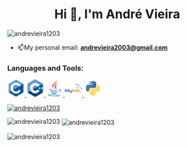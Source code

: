 <h1 align="center">Hi 👋, I'm André Vieira</h1>
<p align="left"> <img src="https://komarev.com/ghpvc/?username=andrevieira1203&label=Profile%20views&color=0e75b6&style=flat" alt="andrevieira1203" /> </p>

- 📫My personal email: **andrevieira2003@gmail.com**

<h3 align="left">Languages and Tools:</h3>
<p align="left"> <a href="https://www.cprogramming.com/" target="_blank" rel="noreferrer"> <img src="https://raw.githubusercontent.com/devicons/devicon/master/icons/c/c-original.svg" alt="c" width="40" height="40"/> </a> <a href="https://www.w3schools.com/cpp/" target="_blank" rel="noreferrer"> <img src="https://raw.githubusercontent.com/devicons/devicon/master/icons/cplusplus/cplusplus-original.svg" alt="cplusplus" width="40" height="40"/> </a> <a href="https://www.java.com" target="_blank" rel="noreferrer"> <img src="https://raw.githubusercontent.com/devicons/devicon/master/icons/java/java-original.svg" alt="java" width="40" height="40"/> </a> <a href="https://www.mysql.com/" target="_blank" rel="noreferrer"> <img src="https://raw.githubusercontent.com/devicons/devicon/master/icons/mysql/mysql-original-wordmark.svg" alt="mysql" width="40" height="40"/> </a> <a href="https://www.python.org" target="_blank" rel="noreferrer"> <img src="https://raw.githubusercontent.com/devicons/devicon/master/icons/python/python-original.svg" alt="python" width="40" height="40"/> </a> </p>

<p align="left"> <a href="https://github.com/ryo-ma/github-profile-trophy"><img src="https://github-profile-trophy.vercel.app/?username=andrevieira1203" alt="andrevieira1203" /></a> </p>

<p><img align="left" src="https://github-readme-stats.vercel.app/api/top-langs?username=andrevieira1203&show_icons=true&locale=en&layout=compact" alt="andrevieira1203" /></p>

<p>&nbsp;<img align="center" src="https://github-readme-stats.vercel.app/api?username=andrevieira1203&show_icons=true&locale=en" alt="andrevieira1203" /></p>

<p><img align="center" src="https://github-readme-streak-stats.herokuapp.com/?user=andrevieira1203&" alt="andrevieira1203" /></p>
